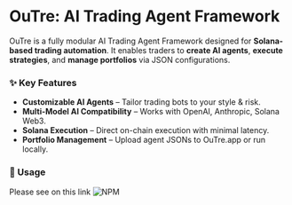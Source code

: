 # OuTre: AI Trading Agent Framework

OuTre is a fully modular AI Trading Agent Framework designed for **Solana-based trading automation**. It enables traders to **create AI agents**, **execute strategies**, and **manage portfolios** via JSON configurations.

### ✨ Key Features
- **Customizable AI Agents** – Tailor trading bots to your style & risk.
- **Multi-Model AI Compatibility** – Works with OpenAI, Anthropic, Solana Web3.
- **Solana Execution** – Direct on-chain execution with minimal latency.
- **Portfolio Management** – Upload agent JSONs to OuTre.app or run locally.

### 🔧 Usage
Please see on this link ![NPM](https://www.npmjs.com/package/@outre-ai/core)
